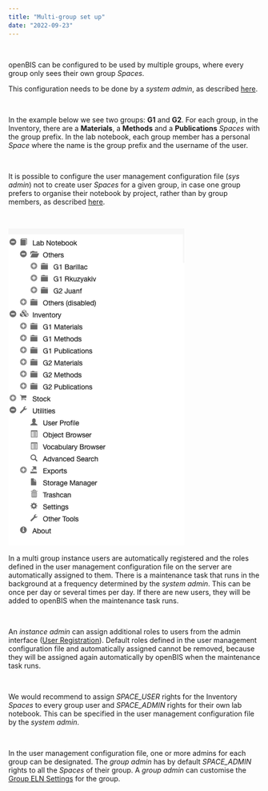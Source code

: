 ```yaml
---
title: "Multi-group set up"
date: "2022-09-23"
---
```


 

openBIS can be configured to be used by multiple groups, where every group only sees their own group _Spaces_.

This configuration needs to be done by a _system admin_, as described [here](https://unlimited.ethz.ch/display/openBISDoc2010/User+Group+Management+for+Multi-groups+openBIS+Instances).

 

In the example below we see two groups: **G1** and **G2**. For each group, in the Inventory, there are a **Materials**, a **Methods** and a **Publications** _Spaces_ with the group prefix. In the lab notebook, each group member has a personal _Space_ where the name is the group prefix and the username of the user.

 

It is possible to configure the user management configuration file (_sys admin_) not to create user _Spaces_ for a given group, in case one group prefers to organise their notebook by project, rather than by group members, as described [here](https://unlimited.ethz.ch/display/openBISDoc2010/User+Group+Management+for+Multi-groups+openBIS+Instances).

 

![](images/multi-group-menu.png)

In a multi group instance users are automatically registered and the roles defined in the user management configuration file on the server are automatically assigned to them. There is a maintenance task that runs in the background at a frequency determined by the _system admin_. This can be once per day or several times per day. If there are new users, they will be added to openBIS when the maintenance task runs.

 

An _instance admin_ can assign additional roles to users from the admin interface ([User Registration](https://openbis.ch/index.php/docs/admin-documentation/user-registration/)). Default roles defined in the user management configuration file and automatically assigned cannot be removed, because they will be assigned again automatically by openBIS when the maintenance task runs.

 

We would recommend to assign _SPACE\_USER_ rights for the Inventory _Spaces_ to every group user and _SPACE\_ADMIN_ rights for their own lab notebook. This can be specified in the user management configuration file by the _system admin_.

 

In the user management configuration file, one or more admins for each group can be designated. The _group admin_ has by default _SPACE\_ADMIN_ rights to all the _Spaces_ of their group. A _group admin_ can customise the [Group ELN Settings](https://openbis.ch/index.php/docs/admin-documentation/multi-group-set-up/group-eln-settings/) for the group.
